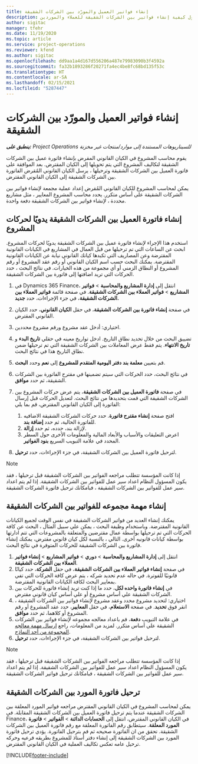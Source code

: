 ```yaml
---
title: إنشاء فواتير العميل والمورّد بين الشركات الشقيقة
description: يوفر هذا الموضوع معلومات حول كيفية إنشاء فواتير بين الشركات الشقيقة للعملاء والموردين.
author: sigitac
manager: tfehr
ms.date: 11/19/2020
ms.topic: article
ms.service: project-operations
ms.reviewer: kfend
ms.author: sigitac
ms.openlocfilehash: dd9aa1a4d167d556206a487e79983090b3f4592a
ms.sourcegitcommit: fa32b1893286f20271fa4ec4be8fc68bd135f53c
ms.translationtype: HT
ms.contentlocale: ar-SA
ms.lasthandoff: 02/15/2021
ms.locfileid: "5287447"
---
```

# <a name="create-intercompany-customer-and-vendor-invoices"></a>إنشاء فواتير العميل والمورّد بين الشركات الشقيقة

_**ينطبق على:** Project Operations للسيناريوهات المستندة إلى موارد/منتجات غير مخزنة‬_

يقوم محاسب المشروع في الكيان القانوني المقرض بإنشاء فاتورة عميل بين الشركات الشقيقة لتكاليف المشروع التي يتم تحويلها إلى الكيان المقترض. بعد الموافقة على فاتورة العميل بين الشركات الشقيقة وترحيلها ، يرسل الكيان القانوني المُقرض الفاتورة بين الشركات الشقيقة إلى الكيان القانوني المقترض.

يمكن لمحاسب المشروع للكيان القانوني المُقرض إعداد عملية مجمعة لإنشاء فواتير بين الشركات الشقيقة على أساس متكرر. يحدد محاسب المشروع المعايير ، مثل مشاريع محددة ، لإنشاء فواتير بين الشركات الشقيقة دفعة واحدة.

## <a name="manually-create-an-intercompany-customer-invoice-for-project-transactions"></a>إنشاء فاتورة العميل بين الشركات الشقيقة يدويًا لحركات المشروع 

استخدم هذا الإجراء لإنشاء فاتورة عميل بين الشركات الشقيقة يدويًا لحركات المشروع. ابحث عن الساعات التي تم ترحيلها من قبل العمال في المشاريع في الكيانات القانونية المقترضة وعن المصاريف التي تكبدها كيانك القانوني نيابة عن الكيانات القانونية المقترضة. يمكنك البحث حسب اسم الكيان القانوني أو رقم عقد المشروع أو رقم المشروع أو النطاق الزمني أو أي مجموعة من هذه الخيارات. في نتائج البحث ، حدد الحركات التي تريد اضافتها إلى فاتورة بين الشركات الشقيقة.

1. في Dynamics 365 Finance، انتقل إلى **إدارة المشاريع والمحاسبة** > **فواتير المشاريع** > **فواتير العملاء بين الشركات الشقيقة**. في صفحة قائمة **فواتير العملاء بين الشركات الشقيقة**، في جزء الإجراءات، حدد **جديد.**
2. في صفحة **إنشاء فاتورة بين الشركات الشقيقة**، في حقل **الكيان القانوني**، حدد الكيان القانوني المقترض.
3. اختياري: أدخل عقد مشروع ورقم مشروع محددين.
4. تضييق البحث من خلال تحديد نطاق التاريخ. ادخل تواريخ معينه في حقلي **تاريخ البدء** و **تاريخ الانتهاء**. يتم فقط عرض المعاملات بين الشركات الشقيقة التي تم ترحيلها ضمن نطاق التاريخ هذا في نتائج البحث.
5. قم بتعيين **معلمة بند دفتر اليومية المتقدم للمشروع** إلى **نعم** وحدد **البحث**.
6. في نتائج البحث، حدد الحركات التي سيتم تضمينها في مقترح الفاتورة بين الشركات الشقيقة، ثم حدد **موافق**.
7. في صفحة **فاتورة العميل بين الشركات الشقيقة**، يتم عرض حركات المشروع بين الشركات الشقيقة التي قمت بتحديدها من نتائج البحث. لتعديل الحركات قبل إرسال الفاتورة إلى الكيان القانوني المقترض، قم بما يلي:
  
    1. افتح صفحة **إنشاء مقترح فاتورة**. حدد حركات الشركات الشقيقة الاضافيه للفاتورة الحالية، ثم حدد **إضافة بند**.
    2. لإزالة بند، حدده، ثم حدد **إزالة**.
    3. اعرض التعليقات والأسباب والأبعاد المالية والمعلومات الأخرى حول السطر المحدد في علامة التبويب السريع **بنود الفواتير**.
    
8. لترحيل فاتورة العميل بين الشركات الشقيقة، في جزء الإجراءات، حدد **ترحيل**.

> [!NOTE]
> إذا كانت المؤسسة تتطلب مراجعه الفواتير بين الشركات الشقيقة قبل ترحيلها ، فقد يكون المسؤول النظام اعداد سير عمل للفواتير بين الشركات الشقيقة. إذا لم يتم اعداد سير عمل للفواتير بين الشركات الشقيقة ، فبامكانك ترحيل فاتورة الشركات الشقيقة.

## <a name="create-a-batch-job-for-intercompany-invoices"></a>إنشاء مهمة مجموعه للفواتير بين الشركات الشقيقة

يمكنك إنشاء العديد من فواتير الشركات الشقيقة في نفس الوقت لجميع الكيانات القانونية المقترضة. وباستخدام وظيفة البحث ، يمكن علي سبيل المثال ، البحث عن كافة الحركات التي تم ترحيلها بواسطة عمال مقترضين والمتعلقة بالمشروعات التي تتم ادارتها بواسطة كيانات قانونيه أخرى. التالي ، بالنسبة لكل كيان قانوني مقترض، يمكنك إنشاء فاتورة بين الشركات الشقيقة للحركات المتوفرة في نتائج البحث.

1. انتقل إلى **إدارة المشاريع والمحاسبة** > **دوري** > **فواتير المشاريع** > **إنشاء فواتير العملاء بين الشركات الشقيقة**.
2. في صفحة **إنشاء فواتير العملاء بين الشركات الشقيقة**، في حقل **الشركة**، حدد كيانًا قانونيًا للفوترة. في حاله عدم تحديد شركه ، يتم عرض كافة الحركات التي تفي بمعايير البحث لكافة الكيانات القانونية المقترضة.
3. في **إنشاء فاتورة واحده لكل**، حدد ما إذا كنت تريد إنشاء فاتورة للحركات بين الشركات الشقيقة علي أساس مشروع أو علي أساس كيان قانوني مقترض.
4. اختياري: لتحديد مشروع محدد وعقد مشروع لإنشاء فواتير بين الشركات الشقيقة ، انقر فوق **تحديد**. في صفحة **الاستعلام**، في حقل **المعايير**، حدد عقد المشروع أو رقم المشروع أو كلاهما، ثم حدد **موافق**.
5. في علامة التبويب **دفعة**، قم باعداد معالجه مجموعه لإنشاء فواتير بين الشركات الشقيقة علي أساس متكرر. لمزيد من المعلومات، راجع [إرسال مهمة معالجه المجموعة من أحد النماذج](https://docs.microsoft.com/dynamicsax-2012/appuser-itpro/submit-a-batch-processing-job-from-a-form).
6. لترحيل فواتير بين الشركات الشقيقة، في جزء الإجراءات، حدد **ترحيل**.

> [!NOTE]
> إذا كانت المؤسسة تتطلب مراجعه الفواتير بين الشركات الشقيقة قبل ترحيلها ، فقد يكون المسؤول النظام اعداد سير عمل للفواتير بين الشركات الشقيقة. إذا لم يتم اعداد سير عمل للفواتير بين الشركات الشقيقة ، فبامكانك ترحيل فواتير الشركات الشقيقة.

## <a name="post-the-intercompany-vendor-invoice"></a>ترحيل فاتورة المورد بين الشركات الشقيقة

يمكن لمحاسب المشروع في الكيان القانوني المقترض مراجعه فواتير المورد المعلقة بين الشركات الشقيقة عندما يتم ترحيل فاتورة العميل بين الشركات الشقيقة المقابلة. في Finance، في الكيان القانوني المقترض، انتقل إلى **الحسابات الدائنة** > **الفواتير** > **فاتورة المورد المعلقة**. سيتطابق رقم الفاتورة المعلقة مع رقم فاتورة العميل بين الشركات الشقيقة. تحقق من ان الفاتورة صحيحه ثم قم بترحيل الفاتورة. يؤدي ترحيل فاتورة المورد بين الشركات الشقيقة إلى إنشاء دفتر أستاذ للمشروع بطريقه فرعيه وحركه ترحيل عامه تعكس تكاليف العملية في الكيان القانوني المقترض.


[!INCLUDE[footer-include](../includes/footer-banner.md)]
